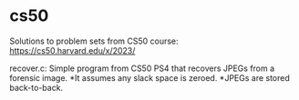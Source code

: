 # cs50
Solutions to problem sets from CS50 course: https://cs50.harvard.edu/x/2023/

recover.c:
Simple program from CS50 PS4 that recovers JPEGs from a forensic image.
*It assumes any slack space is zeroed.
*JPEGs are stored back-to-back.

